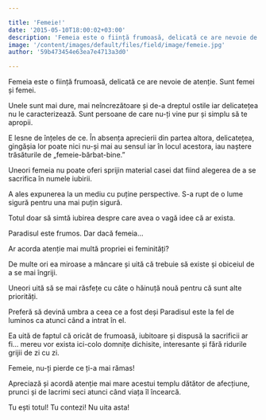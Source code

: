 ```yaml
---

title: 'Femeie!'
date: '2015-05-10T18:00:02+03:00'
description: 'Femeia este o ființă frumoasă, delicată ce are nevoie de atenție. Sunt femei șifemei.Unele sunt mai dure, mai neîncrezătoare și de-a dreptul ostile iar delicatețeanu le caracterizează. Sunt persoane d'
image: '/content/images/default/files/field/image/femeie.jpg'
author: '59b473454e63ea7e4713a3d0'

---
```

<div class="kg-card-markdown"><p>Femeia este o ființă frumoasă, delicată ce are nevoie de atenție. Sunt femei și femei.</p>
<p>Unele sunt mai dure, mai neîncrezătoare și de-a dreptul ostile iar delicatețea nu le caracterizează. Sunt persoane de care nu-ți vine pur și simplu să te apropii.</p>
<p>E lesne de înțeles de ce. În absența aprecierii din partea altora, delicatețea, gingășia lor poate nici nu-și mai au sensul iar în locul acestora, iau naștere trăsăturile de „femeie-bărbat-bine.”</p>
<p>Uneori femeia nu poate oferi sprijin material casei dat fiind alegerea de a se sacrifica în numele iubirii.</p>
<p>A ales expunerea la un mediu cu puține perspective. S-a rupt de o lume sigură pentru una mai puțin sigură.</p>
<p>Totul doar să simtă iubirea despre care avea o vagă idee că ar exista.</p>
<p>Paradisul este frumos. Dar dacă femeia…</p>
<p>Ar acorda atenție mai multă propriei ei feminități?</p>
<p>De multe ori ea miroase a mâncare și uită că trebuie să existe și obiceiul de a se mai îngriji.</p>
<p>Uneori uită să se mai răsfețe cu câte o hăinuță nouă pentru că sunt alte priorități.</p>
<p>Preferă să devină umbra a ceea ce a fost deși Paradisul este la fel de luminos ca atunci când a intrat în el.</p>
<p>Ea uită de faptul că oricât de frumoasă, iubitoare și dispusă la sacrificii ar fi… mereu vor exista ici-colo domnițe dichisite, interesante și fără ridurile grijii de zi cu zi.</p>
<p>Femeie, nu-ți pierde ce ți-a mai rămas!</p>
<p> Apreciază și acordă atenție mai mare acestui templu dătător de afecțiune, prunci și de lacrimi seci atunci când viața îl încearcă.</p>
<p>Tu ești totul! Tu contezi! Nu uita asta!</p>
<p> </p>
</div>
